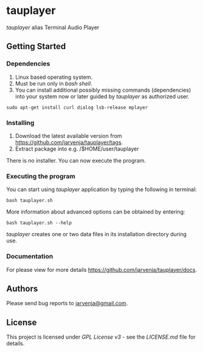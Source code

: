 # tauplayer

_tauplayer_ alias Terminal Audio Player 

## Getting Started

### Dependencies

1) Linux based operating system.
2) Must be run only in _bash shell_.
3) You can install additional possibly missing commands (dependencies) into your system now or later guided by _tauplayer_ as authorized user.

  ```
  sudo apt-get install curl dialog lsb-release mplayer
  ```
  
### Installing

1) Download the latest available version from https://github.com/jarvenja/tauplayer/tags.
2) Extract package into e.g. /$HOME/user/tauplayer

There is no installer. You can now execute the program.
  
### Executing the program

You can start using _tauplayer_ application by typing the following in terminal:
```
bash tauplayer.sh
```
More information about advanced options can be obtained by entering: 

```
bash tauplayer.sh --help
```
_tauplayer_ creates one or two data files in its installation directory during use.

### Documentation

For please view for more details https://github.com/jarvenja/tauplayer/docs.

## Authors

Please send bug reports to jarvenja@gmail.com.

## License

This project is licensed under _GPL License v3_ - see the _LICENSE.md_ file for details.

